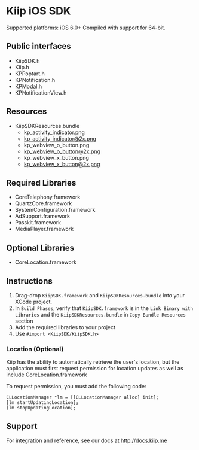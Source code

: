 # Kiip iOS SDK

Supported platforms: iOS 6.0+
Compiled with support for 64-bit.

## Public interfaces

* KiipSDK.h
* Kiip.h
* KPPoptart.h
* KPNotification.h
* KPModal.h
* KPNotificationView.h

## Resources

* KiipSDKResources.bundle
    * kp_activity_indicator.png
    * kp_activity_indicator@2x.png
    * kp_webview_o_button.png
    * kp_webview_o_button@2x.png
    * kp_webview_x_button.png
    * kp_webview_x_button@2x.png

## Required Libraries

* CoreTelephony.framework
* QuartzCore.framework
* SystemConfiguration.framework
* AdSupport.framework
* Passkit.framework
* MediaPlayer.framework

## Optional Libraries

* CoreLocation.framework

## Instructions

1. Drag-drop `KiipSDK.framework` and `KiipSDKResources.bundle` into your XCode project.
1. In `Build Phases`, verify that `KiipSDK.framework` is in the `Link Binary with Libraries` 
and the `KiipSDKResources.bundle` in `Copy Bundle Resources` section
1. Add the required libraries to your project
1. Use `#import <KiipSDK/KiipSDK.h>`

### Location (Optional)

Kiip has the ability to automatically retrieve the user's location, but the application must first
request permission for location updates as well as include CoreLocation.framework

To request permission, you must add the following code:

    CLLocationManager *lm = [[CLLocationManager alloc] init];
    [lm startUpdatingLocation];
    [lm stopUpdatingLocation];


## Support

For integration and reference, see our docs at http://docs.kiip.me
